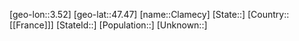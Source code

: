 ﻿---
location: [47.47,3.52]
type: City
tags:
- geo/City


SpocWebEntityId: 29618
isDeleted: false
confidential: public

---
[geo-lon::3.52]
[geo-lat::47.47]
[name::Clamecy]
[State::]
[Country::[[France]]]
[StateId::]
[Population::]
[Unknown::]


